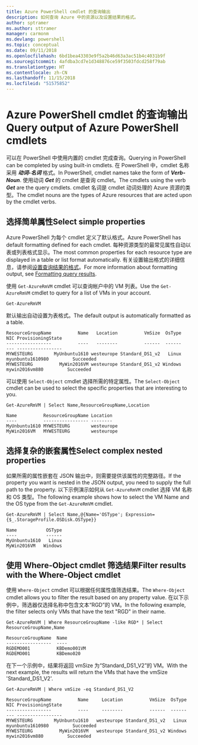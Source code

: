 ```yaml
---
title: Azure PowerShell cmdlet 的查询输出
description: 如何查询 Azure 中的资源以及设置结果的格式。
author: sptramer
ms.author: sttramer
manager: carmonm
ms.devlang: powershell
ms.topic: conceptual
ms.date: 09/11/2018
ms.openlocfilehash: 6bd1bea43303e9f5a2b46d63a3ac51b4c4031b9f
ms.sourcegitcommit: 4afdba3cd7e1d348876ce59f3503fdcd258f79ab
ms.translationtype: HT
ms.contentlocale: zh-CN
ms.lasthandoff: 11/15/2018
ms.locfileid: "51575852"
---
```

# <a name="query-output-of-azure-powershell-cmdlets"></a><span data-ttu-id="fd263-103">Azure PowerShell cmdlet 的查询输出</span><span class="sxs-lookup"><span data-stu-id="fd263-103">Query output of Azure PowerShell cmdlets</span></span>

<span data-ttu-id="fd263-104">可以在 PowerShell 中使用内置的 cmdlet 完成查询。</span><span class="sxs-lookup"><span data-stu-id="fd263-104">Querying in PowerShell can be completed by using built-in cmdlets.</span></span> <span data-ttu-id="fd263-105">在 PowerShell 中，cmdlet 名称采用 **_动词-名词_** 格式。</span><span class="sxs-lookup"><span data-stu-id="fd263-105">In PowerShell, cmdlet names take the form of **_Verb-Noun_**.</span></span> <span data-ttu-id="fd263-106">使用动词 **_Get_** 的 cmdlet 是查询 cmdlet。</span><span class="sxs-lookup"><span data-stu-id="fd263-106">The cmdlets using the verb **_Get_** are the query cmdlets.</span></span> <span data-ttu-id="fd263-107">cmdlet 名词是 cmdlet 动词处理的 Azure 资源的类型。</span><span class="sxs-lookup"><span data-stu-id="fd263-107">The cmdlet nouns are the types of Azure resources that are acted upon by the cmdlet verbs.</span></span>

## <a name="select-simple-properties"></a><span data-ttu-id="fd263-108">选择简单属性</span><span class="sxs-lookup"><span data-stu-id="fd263-108">Select simple properties</span></span>

<span data-ttu-id="fd263-109">Azure PowerShell 为每个 cmdlet 定义了默认格式。</span><span class="sxs-lookup"><span data-stu-id="fd263-109">Azure PowerShell has default formatting defined for each cmdlet.</span></span> <span data-ttu-id="fd263-110">每种资源类型的最常见属性自动以表或列表格式显示。</span><span class="sxs-lookup"><span data-stu-id="fd263-110">The most common properties for each resource type are displayed in a table or list format automatically.</span></span> <span data-ttu-id="fd263-111">有关设置输出格式的详细信息，请参阅[设置查询结果的格式](formatting-output.md)。</span><span class="sxs-lookup"><span data-stu-id="fd263-111">For more information about formatting output, see [Formatting query results](formatting-output.md).</span></span>

<span data-ttu-id="fd263-112">使用 `Get-AzureRmVM` cmdlet 可以查询帐户中的 VM 列表。</span><span class="sxs-lookup"><span data-stu-id="fd263-112">Use the `Get-AzureRmVM` cmdlet to query for a list of VMs in your account.</span></span>

```azurepowershell-interactive
Get-AzureRmVM
```

<span data-ttu-id="fd263-113">默认输出自动设置为表格式。</span><span class="sxs-lookup"><span data-stu-id="fd263-113">The default output is automatically formatted as a table.</span></span>

```output
ResourceGroupName          Name   Location          VmSize  OsType              NIC ProvisioningState
-----------------          ----   --------          ------  ------              --- -----------------
MYWESTEURG        MyUnbuntu1610 westeurope Standard_DS1_v2   Linux myunbuntu1610980         Succeeded
MYWESTEURG          MyWin2016VM westeurope Standard_DS1_v2 Windows   mywin2016vm880         Succeeded
```

<span data-ttu-id="fd263-114">可以使用 `Select-Object` cmdlet 选择所需的特定属性。</span><span class="sxs-lookup"><span data-stu-id="fd263-114">The `Select-Object` cmdlet can be used to select the specific properties that are interesting to you.</span></span>

```azurepowershell-interactive
Get-AzureRmVM | Select Name,ResourceGroupName,Location
```

```output
Name          ResourceGroupName Location
----          ----------------- --------
MyUnbuntu1610 MYWESTEURG        westeurope
MyWin2016VM   MYWESTEURG        westeurope
```

## <a name="select-complex-nested-properties"></a><span data-ttu-id="fd263-115">选择复杂的嵌套属性</span><span class="sxs-lookup"><span data-stu-id="fd263-115">Select complex nested properties</span></span>

<span data-ttu-id="fd263-116">如果所需的属性嵌套在 JSON 输出中，则需要提供该属性的完整路径。</span><span class="sxs-lookup"><span data-stu-id="fd263-116">If the property you want is nested in the JSON output, you need to supply the full path to the property.</span></span> <span data-ttu-id="fd263-117">以下示例演示如何从 `Get-AzureRmVM` cmdlet 选择 VM 名称和 OS 类型。</span><span class="sxs-lookup"><span data-stu-id="fd263-117">The following example shows how to select the VM Name and the OS type from the `Get-AzureRmVM` cmdlet.</span></span>

```azurepowershell-interactive
Get-AzureRmVM | Select Name,@{Name='OSType'; Expression={$_.StorageProfile.OSDisk.OSType}}
```

```output
Name           OSType
----           ------
MyUnbuntu1610   Linux
MyWin2016VM   Windows
```

## <a name="filter-results-with-the-where-object-cmdlet"></a><span data-ttu-id="fd263-118">使用 Where-Object cmdlet 筛选结果</span><span class="sxs-lookup"><span data-stu-id="fd263-118">Filter results with the Where-Object cmdlet</span></span>

<span data-ttu-id="fd263-119">使用 `Where-Object` cmdlet 可以根据任何属性值筛选结果。</span><span class="sxs-lookup"><span data-stu-id="fd263-119">The `Where-Object` cmdlet allows you to filter the result based on any property value.</span></span> <span data-ttu-id="fd263-120">在以下示例中，筛选器仅选择名称中包含文本“RGD”的 VM。</span><span class="sxs-lookup"><span data-stu-id="fd263-120">In the following example, the filter selects only VMs that have the text "RGD" in their name.</span></span>

```azurepowershell-interactive
Get-AzureRmVM | Where ResourceGroupName -like RGD* | Select ResourceGroupName,Name
```

```output
ResourceGroupName  Name
-----------------  ----
RGDEMO001          KBDemo001VM
RGDEMO001          KBDemo020
```

<span data-ttu-id="fd263-121">在下一个示例中，结果将返回 vmSize 为“Standard_DS1_V2”的 VM。</span><span class="sxs-lookup"><span data-stu-id="fd263-121">With the next example, the results will return the VMs that have the vmSize 'Standard_DS1_V2'.</span></span>

```azurepowershell-interactive
Get-AzureRmVM | Where vmSize -eq Standard_DS1_V2
```

```output
ResourceGroupName          Name     Location          VmSize  OsType              NIC ProvisioningState
-----------------          ----     --------          ------  ------              --- -----------------
MYWESTEURG        MyUnbuntu1610   westeurope Standard_DS1_v2   Linux myunbuntu1610980         Succeeded
MYWESTEURG          MyWin2016VM   westeurope Standard_DS1_v2 Windows   mywin2016vm880         Succeeded
```